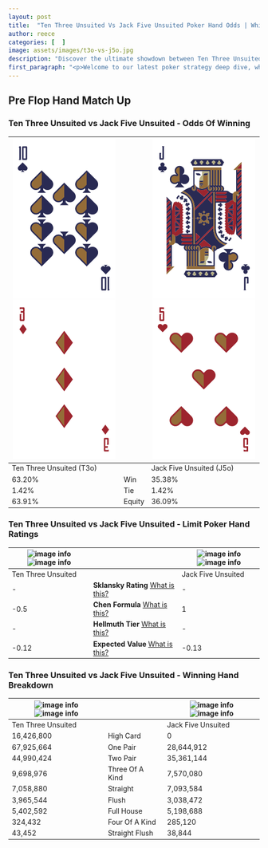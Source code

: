```yaml
---
layout: post
title:  "Ten Three Unsuited Vs Jack Five Unsuited Poker Hand Odds | Which Is The Better Hand In Poker? A Complete Guide"
author: reece
categories: [  ]
image: assets/images/t3o-vs-j5o.jpg
description: "Discover the ultimate showdown between Ten Three Unsuited and Jack Five Unsuited in poker! Uncover the odds, strategies, and scenarios where one hand triumphs over the other. Get ready to up your poker game with this thrilling analysis."
first_paragraph: "<p>Welcome to our latest poker strategy deep dive, where we're pitting two distinct hands against each other in a high-stakes showdown: Ten Three Unsuited vs Jack Five Unsuited.</p><p>In the dynamic world of poker, every decision counts, and knowing which hand holds the upper hand is key to your success at the table.</p><p>In this article, we'll dissect these two hands, explore the scenarios where one dominates the other, and equip you with the knowledge to make strategic choices that can tip the odds in your favor.</p><p>Get ready to unravel the intriguing dynamics of these poker hands and elevate your game to new heights.</p>"
---
```




[comment]: # (sp0)

## Pre Flop Hand Match Up

<div class="table hand-ratings" markdown="1"> 



### Ten Three Unsuited vs Jack Five Unsuited - Odds Of Winning


    
| ![image info](assets/images/hand1/t.png) ![image info](assets/images/hand1/3o.png) |  | ![image info](assets/images/hand2/j.png) ![image info](assets/images/hand2/5o.png) |
| -------- | -------- | -------- |
| Ten Three Unsuited (T3o) |  | Jack Five Unsuited (J5o) |
| 63.20% | Win | 35.38% |
| 1.42% | Tie | 1.42% |
| 63.91% | Equity | 36.09% |




[comment]: # (sp1)



### Ten Three Unsuited vs Jack Five Unsuited - Limit Poker Hand Ratings


    
| ![image info](https://www.riverpairs.com/assets/images/hand1/t.png) ![image info](https://www.riverpairs.com/assets/images/hand1/3o.png) |  | ![image info](https://www.riverpairs.com/assets/images/hand2/j.png) ![image info](https://www.riverpairs.com/assets/images/hand2/5o.png) |
| -------- | -------- | -------- |
| Ten Three Unsuited |  | Jack Five Unsuited |
| - | **Sklansky Rating** [What is this?](/sklansky-rating-explained) | - |
| -0.5 | **Chen Formula** [What is this?](/chen-formula-explained) | 1 |
| - | **Hellmuth Tier** [What is this?](/Hellmuth-tier-explained) | - |
| -0.12 | **Expected Value** [What is this?](/expected-value-explained) | -0.13 |




[comment]: # (sp2)



### Ten Three Unsuited vs Jack Five Unsuited - Winning Hand Breakdown


    
| ![image info](https://www.riverpairs.com/assets/images/hand1/t.png) ![image info](https://www.riverpairs.com/assets/images/hand1/3o.png) |  | ![image info](https://www.riverpairs.com/assets/images/hand2/j.png) ![image info](https://www.riverpairs.com/assets/images/hand2/5o.png) |
| -------- | -------- | -------- |
| Ten Three Unsuited |  | Jack Five Unsuited |
| 16,426,800 | High Card | 0 |
| 67,925,664 | One Pair | 28,644,912 |
| 44,990,424 | Two Pair | 35,361,144 |
| 9,698,976 | Three Of A Kind | 7,570,080 |
| 7,058,880 | Straight | 7,093,584 |
| 3,965,544 | Flush | 3,038,472 |
| 5,402,592 | Full House | 5,198,688 |
| 324,432 | Four Of A Kind | 285,120 |
| 43,452 | Straight Flush | 38,844 |




[comment]: # (sp3)



</div>

[comment]: # (sp4)



[comment]: # (sp5)

